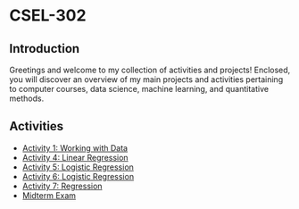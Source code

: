 # CSEL-302

## Introduction
Greetings and welcome to my collection of activities and projects! Enclosed, you will discover an overview of my main projects and activities pertaining to computer courses, data science, machine learning, and quantitative methods.

## Activities
<ul>
    <li><a target="_blank" href="https://colab.research.google.com/drive/1V5aOrnTIfdFL5X-Av5NSKfb3qu-CLDHx?usp=sharing">Activity 1: Working with Data</a></li>
    <li><a target="_blank" href="https://colab.research.google.com/drive/1hFM8vBULv18aP_saDLYFrr5AzIxIvZNU?usp=sharing">Activity 4: Linear Regression</a></li>
    <li><a target="_blank" href="https://colab.research.google.com/drive/1-nCLb0o1-BS4T6R1Eg0faoMcCW1pWCkZ?usp=sharing">Activity 5: Logistic Regression</a></li>
    <li><a target="_blank" href="https://colab.research.google.com/drive/19WDRnp4H1cvZj2kgxF8LRflwjKXHbEsX?usp=sharing">Activity 6: Logistic Regression</a></li>
    <li><a target="_blank" href="https://colab.research.google.com/drive/1MKrW3VYEHEYEse90w4qZnuvhSm4HG0xe">Activity 7: Regression</a></li>
    <li><a target="_blank" href="https://colab.research.google.com/drive/1m-5vhaz_OnKjw0zzwuEPPcQfIj6rc6z3?usp=sharing">Midterm Exam</a></li>
</ul>
